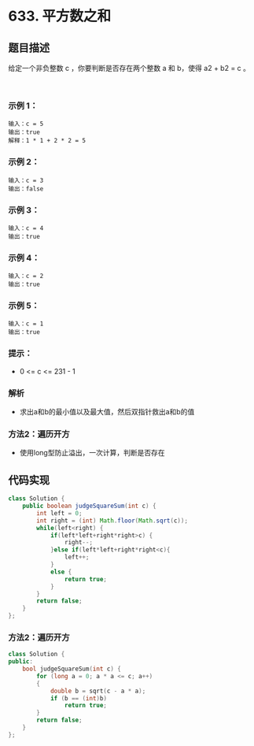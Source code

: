 # 633. 平方数之和

## 题目描述
给定一个非负整数 c ，你要判断是否存在两个整数 a 和 b，使得 a2 + b2 = c 。

 

### 示例 1：
```
输入：c = 5
输出：true
解释：1 * 1 + 2 * 2 = 5
```
### 示例 2：
```
输入：c = 3
输出：false
```
### 示例 3：
```
输入：c = 4
输出：true
```
### 示例 4：
```
输入：c = 2
输出：true
```
### 示例 5：
```
输入：c = 1
输出：true
```

### 提示：

 - 0 <= c <= 231 - 1

### 解析
 - 求出a和b的最小值以及最大值，然后双指针救出a和b的值
### 方法2：遍历开方
- 使用long型防止溢出，一次计算，判断是否存在


## 代码实现
```Java
class Solution {
    public boolean judgeSquareSum(int c) {
        int left = 0;
		int right = (int) Math.floor(Math.sqrt(c));
		while(left<right) {
			if(left*left+right*right>c) {
				right--;
			}else if(left*left+right*right<c){
				left++;
			}
			else {
				return true;
			}
		}
		return false;
    }
};
```

### 方法2：遍历开方
```C++
class Solution {
public:
    bool judgeSquareSum(int c) {
        for (long a = 0; a * a <= c; a++)
        {
            double b = sqrt(c - a * a);
            if (b == (int)b)
                return true;
        }
        return false;
    }
};
```